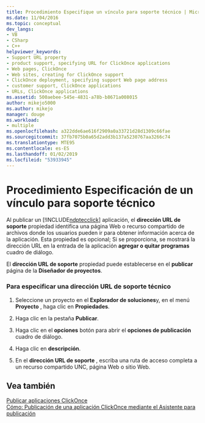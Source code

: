 ```yaml
---
title: Procedimiento Especifique un vínculo para soporte técnico | Microsoft Docs
ms.date: 11/04/2016
ms.topic: conceptual
dev_langs:
- VB
- CSharp
- C++
helpviewer_keywords:
- Support URL property
- product support, specifying URL for ClickOnce applications
- Web pages, ClickOnce
- Web sites, creating for ClickOnce support
- ClickOnce deployment, specifying support Web page address
- customer support, ClickOnce applications
- URLs, ClickOnce applications
ms.assetid: 500aebee-545e-4831-a78b-b8671a008015
author: mikejo5000
ms.author: mikejo
manager: douge
ms.workload:
- multiple
ms.openlocfilehash: a322dde6ae616f2909a0a33721d28d1309c66fae
ms.sourcegitcommit: 37fb7075b0a65d2add3b137a5230767aa3266c74
ms.translationtype: MTE95
ms.contentlocale: es-ES
ms.lasthandoff: 01/02/2019
ms.locfileid: "53933945"
---
```

# <a name="how-to-specify-a-link-for-technical-support"></a>Procedimiento Especificación de un vínculo para soporte técnico
Al publicar un [!INCLUDE[ndptecclick](../deployment/includes/ndptecclick_md.md)] aplicación, el **dirección URL de soporte** propiedad identifica una página Web o recurso compartido de archivos donde los usuarios pueden ir para obtener información acerca de la aplicación. Esta propiedad es opcional; Si se proporciona, se mostrará la dirección URL en la entrada de la aplicación **agregar o quitar programas** cuadro de diálogo.  
  
 El **dirección URL de soporte** propiedad puede establecerse en el **publicar** página de la **Diseñador de proyectos**.  
  
### <a name="to-specify-a-support-url"></a>Para especificar una dirección URL de soporte técnico  
  
1.  Seleccione un proyecto en el **Explorador de soluciones**y, en el menú **Proyecto** , haga clic en **Propiedades**.  
  
2.  Haga clic en la pestaña **Publicar**.  
  
3.  Haga clic en el **opciones** botón para abrir el **opciones de publicación** cuadro de diálogo.  
  
4.  Haga clic en **descripción**.  
  
5.  En el **dirección URL de soporte** , escriba una ruta de acceso completa a un recurso compartido UNC, página Web o sitio Web.  
  
## <a name="see-also"></a>Vea también  
 [Publicar aplicaciones ClickOnce](../deployment/publishing-clickonce-applications.md)   
 [Cómo: Publicación de una aplicación ClickOnce mediante el Asistente para publicación](../deployment/how-to-publish-a-clickonce-application-using-the-publish-wizard.md)